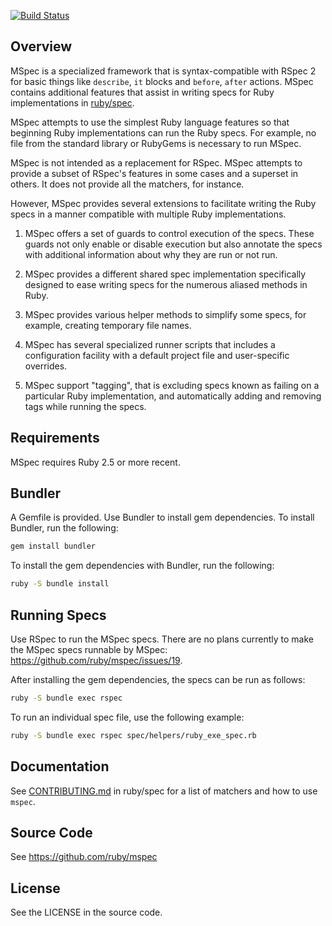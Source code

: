 [![Build Status](https://travis-ci.org/ruby/mspec.svg?branch=master)](https://travis-ci.org/ruby/mspec)

## Overview

MSpec is a specialized framework that is syntax-compatible with RSpec 2 for
basic things like `describe`, `it` blocks and `before`, `after` actions.
MSpec contains additional features that assist in writing specs for
Ruby implementations in [ruby/spec](https://github.com/ruby/spec).

MSpec attempts to use the simplest Ruby language features so that beginning
Ruby implementations can run the Ruby specs. For example, no file from the
standard library or RubyGems is necessary to run MSpec.

MSpec is not intended as a replacement for RSpec. MSpec attempts to provide a
subset of RSpec's features in some cases and a superset in others. It does not
provide all the matchers, for instance.

However, MSpec provides several extensions to facilitate writing the Ruby
specs in a manner compatible with multiple Ruby implementations.

  1. MSpec offers a set of guards to control execution of the specs. These
     guards not only enable or disable execution but also annotate the specs
     with additional information about why they are run or not run.

  2. MSpec provides a different shared spec implementation specifically
     designed to ease writing specs for the numerous aliased methods in Ruby.

  3. MSpec provides various helper methods to simplify some specs, for
     example, creating temporary file names.

  4. MSpec has several specialized runner scripts that includes a
     configuration facility with a default project file and user-specific
     overrides.

  5. MSpec support "tagging", that is excluding specs known as failing on
     a particular Ruby implementation, and automatically adding and removing tags
     while running the specs.

## Requirements

MSpec requires Ruby 2.5 or more recent.

## Bundler

A Gemfile is provided. Use Bundler to install gem dependencies. To install
Bundler, run the following:

```bash
gem install bundler
```

To install the gem dependencies with Bundler, run the following:

```bash
ruby -S bundle install
```

## Running Specs

Use RSpec to run the MSpec specs. There are no plans currently to make the
MSpec specs runnable by MSpec: https://github.com/ruby/mspec/issues/19.

After installing the gem dependencies, the specs can be run as follows:

```bash
ruby -S bundle exec rspec
```

To run an individual spec file, use the following example:

```bash
ruby -S bundle exec rspec spec/helpers/ruby_exe_spec.rb
```

## Documentation

See [CONTRIBUTING.md](https://github.com/ruby/spec/blob/master/CONTRIBUTING.md) in ruby/spec
for a list of matchers and how to use `mspec`.

## Source Code

See https://github.com/ruby/mspec

## License

See the LICENSE in the source code.
